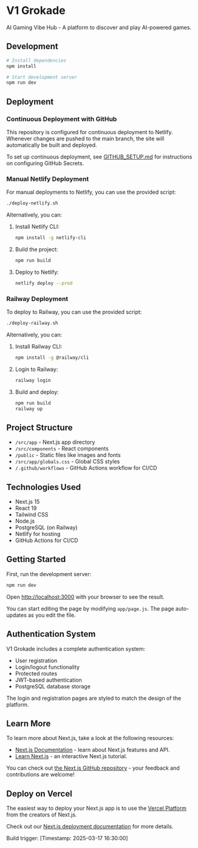 # V1 Grokade

AI Gaming Vibe Hub - A platform to discover and play AI-powered games.

## Development

```bash
# Install dependencies
npm install

# Start development server
npm run dev
```

## Deployment

### Continuous Deployment with GitHub

This repository is configured for continuous deployment to Netlify. Whenever changes are pushed to the main branch, the site will automatically be built and deployed.

To set up continuous deployment, see [GITHUB_SETUP.md](./GITHUB_SETUP.md) for instructions on configuring GitHub Secrets.

### Manual Netlify Deployment

For manual deployments to Netlify, you can use the provided script:

```bash
./deploy-netlify.sh
```

Alternatively, you can:

1. Install Netlify CLI:
   ```bash
   npm install -g netlify-cli
   ```

2. Build the project:
   ```bash
   npm run build
   ```

3. Deploy to Netlify:
   ```bash
   netlify deploy --prod
   ```

### Railway Deployment

To deploy to Railway, you can use the provided script:

```bash
./deploy-railway.sh
```

Alternatively, you can:

1. Install Railway CLI:
   ```bash
   npm install -g @railway/cli
   ```

2. Login to Railway:
   ```bash
   railway login
   ```

3. Build and deploy:
   ```bash
   npm run build
   railway up
   ```

## Project Structure

- `/src/app` - Next.js app directory
- `/src/components` - React components
- `/public` - Static files like images and fonts
- `/src/app/globals.css` - Global CSS styles
- `/.github/workflows` - GitHub Actions workflow for CI/CD

## Technologies Used

- Next.js 15
- React 19
- Tailwind CSS
- Node.js
- PostgreSQL (on Railway)
- Netlify for hosting
- GitHub Actions for CI/CD

## Getting Started

First, run the development server:

```bash
npm run dev
```

Open [http://localhost:3000](http://localhost:3000) with your browser to see the result.

You can start editing the page by modifying `app/page.js`. The page auto-updates as you edit the file.

## Authentication System

V1 Grokade includes a complete authentication system:

- User registration
- Login/logout functionality
- Protected routes
- JWT-based authentication
- PostgreSQL database storage

The login and registration pages are styled to match the design of the platform.

## Learn More

To learn more about Next.js, take a look at the following resources:

- [Next.js Documentation](https://nextjs.org/docs) - learn about Next.js features and API.
- [Learn Next.js](https://nextjs.org/learn) - an interactive Next.js tutorial.

You can check out [the Next.js GitHub repository](https://github.com/vercel/next.js) - your feedback and contributions are welcome!

## Deploy on Vercel

The easiest way to deploy your Next.js app is to use the [Vercel Platform](https://vercel.com/new?utm_medium=default-template&filter=next.js&utm_source=create-next-app&utm_campaign=create-next-app-readme) from the creators of Next.js.

Check out our [Next.js deployment documentation](https://nextjs.org/docs/app/building-your-application/deploying) for more details.

Build trigger: [Timestamp: 2025-03-17 16:30:00]
